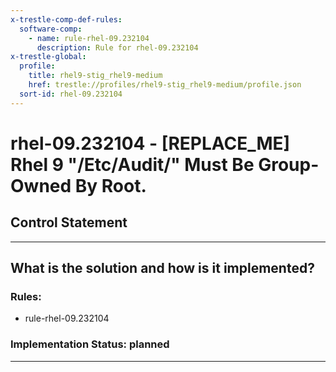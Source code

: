```yaml
---
x-trestle-comp-def-rules:
  software-comp:
    - name: rule-rhel-09.232104
      description: Rule for rhel-09.232104
x-trestle-global:
  profile:
    title: rhel9-stig_rhel9-medium
    href: trestle://profiles/rhel9-stig_rhel9-medium/profile.json
  sort-id: rhel-09.232104
---
```


# rhel-09.232104 - \[REPLACE_ME\] Rhel 9 "/Etc/Audit/" Must Be Group-Owned By Root.

## Control Statement

______________________________________________________________________

## What is the solution and how is it implemented?

<!-- For implementation status enter one of: implemented, partial, planned, alternative, not-applicable -->

<!-- Note that the list of rules under ### Rules: is read-only and changes will not be captured after assembly to JSON -->

<!-- Add control implementation description here for control: rhel-09.232104 -->

### Rules:

  - rule-rhel-09.232104

### Implementation Status: planned

______________________________________________________________________
